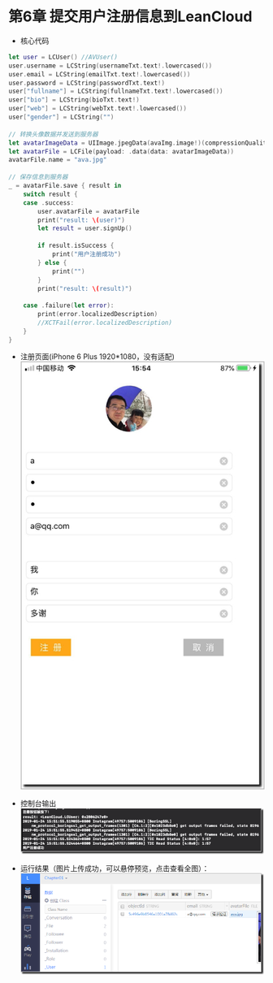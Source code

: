 
# 第6章 提交用户注册信息到LeanCloud


- 核心代码
```swift
let user = LCUser() //AVUser()
user.username = LCString(usernameTxt.text!.lowercased())
user.email = LCString(emailTxt.text!.lowercased())
user.password = LCString(passwordTxt.text!)
user["fullname"] = LCString(fullnameTxt.text!.lowercased())
user["bio"] = LCString(bioTxt.text!)
user["web"] = LCString(webTxt.text!.lowercased())
user["gender"] = LCString("")

// 转换头像数据并发送到服务器
let avatarImageData = UIImage.jpegData(avaImg.image!)(compressionQuality: 0.5)!
let avatarFile = LCFile(payload: .data(data: avatarImageData))
avatarFile.name = "ava.jpg"

// 保存信息到服务器
_ = avatarFile.save { result in
    switch result {
    case .success:
        user.avatarFile = avatarFile
        print("result: \(user)")
        let result = user.signUp()

        if result.isSuccess {
            print("用户注册成功")
        } else {
            print("")
        }
        print("result: \(result)")

    case .failure(let error):
        print(error.localizedDescription)
        //XCTFail(error.localizedDescription)
    }
}
```

- 注册页面(iPhone 6 Plus 1920*1080，没有适配)  
![](images/00_Screen.jpg)

- 控制台输出
![](images/01_Console.png)

- 运行结果（图片上传成功，可以悬停预览，点击查看全图）：  
![](images/02_Result.png)
